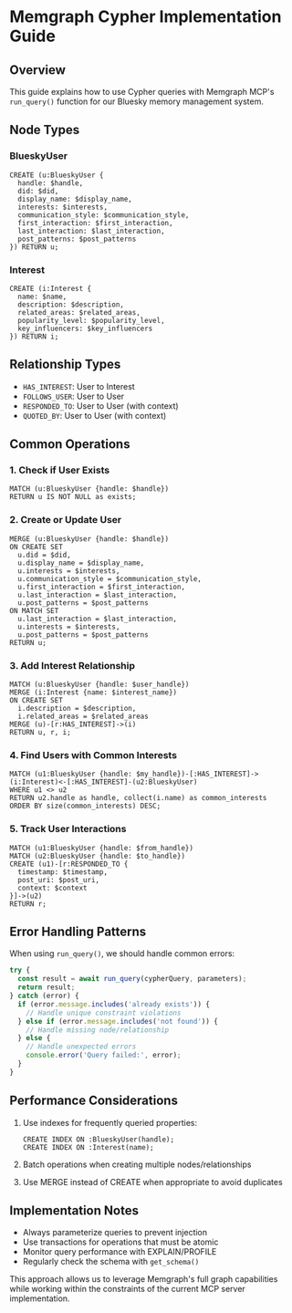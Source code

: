 # Memgraph Cypher Implementation Guide

## Overview

This guide explains how to use Cypher queries with Memgraph MCP's `run_query()` function for our Bluesky memory management system.

## Node Types

### BlueskyUser

```cypher
CREATE (u:BlueskyUser {
  handle: $handle,
  did: $did,
  display_name: $display_name,
  interests: $interests,
  communication_style: $communication_style,
  first_interaction: $first_interaction,
  last_interaction: $last_interaction,
  post_patterns: $post_patterns
}) RETURN u;
```

### Interest

```cypher
CREATE (i:Interest {
  name: $name,
  description: $description,
  related_areas: $related_areas,
  popularity_level: $popularity_level,
  key_influencers: $key_influencers
}) RETURN i;
```

## Relationship Types

- `HAS_INTEREST`: User to Interest
- `FOLLOWS_USER`: User to User  
- `RESPONDED_TO`: User to User (with context)
- `QUOTED_BY`: User to User (with context)

## Common Operations

### 1. Check if User Exists

```cypher
MATCH (u:BlueskyUser {handle: $handle})
RETURN u IS NOT NULL as exists;
```

### 2. Create or Update User

```cypher
MERGE (u:BlueskyUser {handle: $handle})
ON CREATE SET 
  u.did = $did,
  u.display_name = $display_name,
  u.interests = $interests,
  u.communication_style = $communication_style,
  u.first_interaction = $first_interaction,
  u.last_interaction = $last_interaction,
  u.post_patterns = $post_patterns
ON MATCH SET
  u.last_interaction = $last_interaction,
  u.interests = $interests,
  u.post_patterns = $post_patterns
RETURN u;
```

### 3. Add Interest Relationship

```cypher
MATCH (u:BlueskyUser {handle: $user_handle})
MERGE (i:Interest {name: $interest_name})
ON CREATE SET 
  i.description = $description,
  i.related_areas = $related_areas
MERGE (u)-[r:HAS_INTEREST]->(i)
RETURN u, r, i;
```

### 4. Find Users with Common Interests

```cypher
MATCH (u1:BlueskyUser {handle: $my_handle})-[:HAS_INTEREST]->(i:Interest)<-[:HAS_INTEREST]-(u2:BlueskyUser)
WHERE u1 <> u2
RETURN u2.handle as handle, collect(i.name) as common_interests
ORDER BY size(common_interests) DESC;
```

### 5. Track User Interactions

```cypher
MATCH (u1:BlueskyUser {handle: $from_handle})
MATCH (u2:BlueskyUser {handle: $to_handle})
CREATE (u1)-[r:RESPONDED_TO {
  timestamp: $timestamp,
  post_uri: $post_uri,
  context: $context
}]->(u2)
RETURN r;
```

## Error Handling Patterns

When using `run_query()`, we should handle common errors:

```javascript
try {
  const result = await run_query(cypherQuery, parameters);
  return result;
} catch (error) {
  if (error.message.includes('already exists')) {
    // Handle unique constraint violations
  } else if (error.message.includes('not found')) {
    // Handle missing node/relationship
  } else {
    // Handle unexpected errors
    console.error('Query failed:', error);
  }
}
```

## Performance Considerations

1. Use indexes for frequently queried properties:
   ```cypher
   CREATE INDEX ON :BlueskyUser(handle);
   CREATE INDEX ON :Interest(name);
   ```

2. Batch operations when creating multiple nodes/relationships

3. Use MERGE instead of CREATE when appropriate to avoid duplicates

## Implementation Notes

- Always parameterize queries to prevent injection
- Use transactions for operations that must be atomic
- Monitor query performance with EXPLAIN/PROFILE
- Regularly check the schema with `get_schema()`

This approach allows us to leverage Memgraph's full graph capabilities while working within the constraints of the current MCP server implementation.
